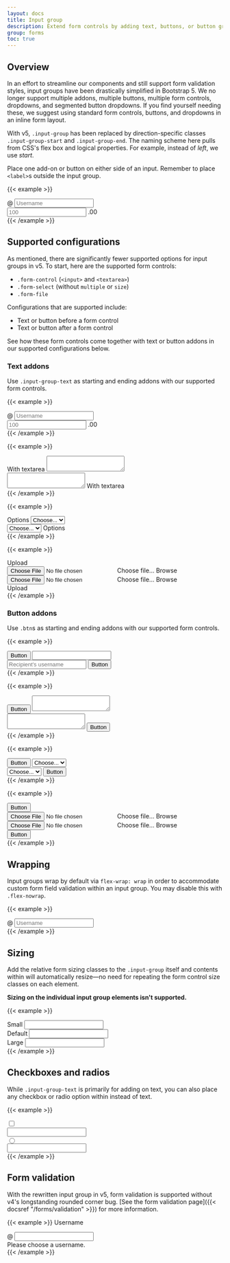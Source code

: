 ```yaml
---
layout: docs
title: Input group
description: Extend form controls by adding text, buttons, or button groups on either side of textual inputs, custom selects, and custom file inputs.
group: forms
toc: true
---
```


## Overview

In an effort to streamline our components and still support form validation styles, input groups have been drastically simplified in Bootstrap 5. We no longer support multiple addons, multiple buttons, multiple form controls, dropdowns, and segmented button dropdowns. If you find yourself needing these, we suggest using standard form controls, buttons, and dropdowns in an inline form layout.

With v5, `.input-group` has been replaced by direction-specific classes `.input-group-start` and `.input-group-end`. The naming scheme here pulls from CSS's flex box and logical properties. For example, instead of _left_, we use _start_.

Place one add-on or button on either side of an input. Remember to place `<label>`s outside the input group.

{{< example >}}
<div class="input-group-start mb-3">
  <span class="input-group-text" id="inputGroupStart01">@</span>
  <input type="text" class="form-control" placeholder="Username" aria-label="Username" aria-describedby="inputGroupStart01">
</div>

<div class="input-group-end">
  <input type="text" class="form-control" placeholder="100" aria-label="Amount" aria-describedby="inputGroupEnd01">
  <span class="input-group-text" id="inputGroupEnd01">.00</span>
</div>
{{< /example >}}

## Supported configurations

As mentioned, there are significantly fewer supported options for input groups in v5. To start, here are the supported form controls:

- `.form-control` (`<input>` and `<textarea>`)
- `.form-select` (without `multiple` or `size`)
- `.form-file`

Configurations that are supported include:

- Text or button before a form control
- Text or button after a form control

See how these form controls come together with text or button addons in our supported configurations below.

### Text addons

Use `.input-group-text` as starting and ending addons with our supported form controls.

{{< example >}}
<div class="input-group-start mb-3">
  <span class="input-group-text" id="inputGroupStart01">@</span>
  <input type="text" class="form-control" placeholder="Username" aria-label="Username" aria-describedby="inputGroupStart01">
</div>

<div class="input-group-end">
  <input type="text" class="form-control" placeholder="100" aria-label="Amount" aria-describedby="inputGroupEnd01">
  <span class="input-group-text" id="inputGroupEnd01">.00</span>
</div>
{{< /example >}}

{{< example >}}
<div class="input-group-start mb-3">
  <span class="input-group-text">With textarea</span>
  <textarea class="form-control" aria-label="With textarea"></textarea>
</div>

<div class="input-group-end">
  <textarea class="form-control" aria-label="With textarea"></textarea>
  <span class="input-group-text">With textarea</span>
</div>
{{< /example >}}

{{< example >}}
<div class="input-group-start mb-3">
  <label class="input-group-text" for="inputGroupSelect01">Options</label>
  <select class="form-select" id="inputGroupSelect01">
    <option selected>Choose...</option>
    <option value="1">One</option>
    <option value="2">Two</option>
    <option value="3">Three</option>
  </select>
</div>

<div class="input-group-end">
  <select class="form-select" id="inputGroupSelect02">
    <option selected>Choose...</option>
    <option value="1">One</option>
    <option value="2">Two</option>
    <option value="3">Three</option>
  </select>
  <label class="input-group-text" for="inputGroupSelect02">Options</label>
</div>
{{< /example >}}

{{< example >}}
<div class="input-group-start mb-3">
  <span class="input-group-text" id="inputGroupFileAddon01">Upload</span>
  <div class="form-file">
    <input type="file" class="form-file-input" id="inputGroupFile01" aria-describedby="inputGroupFileAddon01">
    <label class="form-file-label" for="inputGroupFile01">
      <span class="form-file-text">Choose file...</span>
      <span class="form-file-button">Browse</span>
    </label>
  </div>
</div>

<div class="input-group-end">
  <div class="form-file">
    <input type="file" class="form-file-input" id="inputGroupFile02">
    <label class="form-file-label" for="inputGroupFile02" aria-describedby="inputGroupFileAddon02">
      <span class="form-file-text">Choose file...</span>
      <span class="form-file-button">Browse</span>
    </label>
  </div>
  <span class="input-group-text" id="inputGroupFileAddon02">Upload</span>
</div>
{{< /example >}}

### Button addons

Use `.btn`s as starting and ending addons with our supported form controls.

{{< example >}}
<div class="input-group-start mb-3">
  <button class="btn btn-outline-secondary" type="button" id="button-addon1">Button</button>
  <input type="text" class="form-control" placeholder="" aria-label="Example text with button addon" aria-describedby="button-addon1">
</div>

<div class="input-group-end">
  <input type="text" class="form-control" placeholder="Recipient's username" aria-label="Recipient's username" aria-describedby="button-addon2">
  <button class="btn btn-outline-secondary" type="button" id="button-addon2">Button</button>
</div>
{{< /example >}}

{{< example >}}
<div class="input-group-start mb-3">
  <button class="btn btn-outline-secondary" type="button" id="button-addon2">Button</button>
  <textarea class="form-control" aria-label="With textarea"></textarea>
</div>

<div class="input-group-end">
  <textarea class="form-control" aria-label="With textarea"></textarea>
  <button class="btn btn-outline-secondary" type="button" id="button-addon2">Button</button>
</div>
{{< /example >}}

{{< example >}}
<div class="input-group-start mb-3">
  <button class="btn btn-outline-secondary" type="button">Button</button>
  <select class="form-select" id="inputGroupSelect03" aria-label="Example select with button addon">
    <option selected>Choose...</option>
    <option value="1">One</option>
    <option value="2">Two</option>
    <option value="3">Three</option>
  </select>
</div>

<div class="input-group-end">
  <select class="form-select" id="inputGroupSelect04" aria-label="Example select with button addon">
    <option selected>Choose...</option>
    <option value="1">One</option>
    <option value="2">Two</option>
    <option value="3">Three</option>
  </select>
  <button class="btn btn-outline-secondary" type="button">Button</button>
</div>
{{< /example >}}

{{< example >}}
<div class="input-group-start mb-3">
  <button class="btn btn-outline-secondary" type="button" id="inputGroupFileAddon03">Button</button>
  <div class="form-file">
    <input type="file" class="form-file-input" id="inputGroupFile03" aria-describedby="inputGroupFileAddon03">
    <label class="form-file-label" for="inputGroupFile03">
      <span class="form-file-text">Choose file...</span>
      <span class="form-file-button">Browse</span>
    </label>
  </div>
</div>

<div class="input-group-end">
  <div class="form-file">
    <input type="file" class="form-file-input" id="inputGroupFile04" aria-describedby="inputGroupFileAddon04">
    <label class="form-file-label" for="inputGroupFile04">
      <span class="form-file-text">Choose file...</span>
      <span class="form-file-button">Browse</span>
    </label>
  </div>
  <button class="btn btn-outline-secondary" type="button" id="inputGroupFileAddon04">Button</button>
</div>
{{< /example >}}

## Wrapping

Input groups wrap by default via `flex-wrap: wrap` in order to accommodate custom form field validation within an input group. You may disable this with `.flex-nowrap`.

{{< example >}}
<div class="input-group-start flex-nowrap">
  <span class="input-group-text" id="addon-wrapping">@</span>
  <input type="text" class="form-control" placeholder="Username" aria-label="Username" aria-describedby="addon-wrapping">
</div>
{{< /example >}}

## Sizing

Add the relative form sizing classes to the `.input-group` itself and contents within will automatically resize—no need for repeating the form control size classes on each element.

**Sizing on the individual input group elements isn't supported.**

{{< example >}}
<div class="input-group-start input-group-sm mb-3">
  <span class="input-group-text" id="inputGroup-sizing-sm">Small</span>
  <input type="text" class="form-control" aria-label="Sizing example input" aria-describedby="inputGroup-sizing-sm">
</div>

<div class="input-group-start mb-3">
  <span class="input-group-text" id="inputGroup-sizing-default">Default</span>
  <input type="text" class="form-control" aria-label="Sizing example input" aria-describedby="inputGroup-sizing-default">
</div>

<div class="input-group-start input-group-lg">
  <span class="input-group-text" id="inputGroup-sizing-lg">Large</span>
  <input type="text" class="form-control" aria-label="Sizing example input" aria-describedby="inputGroup-sizing-lg">
</div>
{{< /example >}}

## Checkboxes and radios

While `.input-group-text` is primarily for adding on text, you can also place any checkbox or radio option within instead of text.

{{< example >}}
<div class="input-group-start mb-3">
  <div class="input-group-text">
    <input class="form-check-input" type="checkbox" value="" aria-label="Checkbox for following text input">
  </div>
  <input type="text" class="form-control" aria-label="Text input with checkbox">
</div>

<div class="input-group-start">
  <div class="input-group-text">
    <input class="form-check-input" type="radio" value="" aria-label="Radio button for following text input">
  </div>
  <input type="text" class="form-control" aria-label="Text input with radio button">
</div>
{{< /example >}}

## Form validation

With the rewritten input group in v5, form validation is supported without v4's longstanding rounded corner bug. [See the form validation page]({{< docsref "/forms/validation" >}}) for more information.

{{< example >}}
<label for="validationCustomUsername" class="form-label">Username</label>
<div class="input-group-start">
  <span class="input-group-text" id="inputGroupPrepend">@</span>
  <input type="text" class="form-control is-invalid" id="validationCustomUsername" aria-describedby="inputGroupPrepend" required>
  <div class="invalid-feedback">
    Please choose a username.
  </div>
</div>
{{< /example >}}
